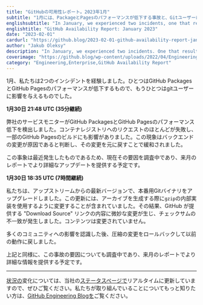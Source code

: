 ```yaml
---
title: "GitHubの可用性レポート。2023年1月"
subtitle: "1月には、PackageとPagesのパフォーマンスが低下する事故と、Gitユーザーに影響を与える事故の2つが発生しました。"
englishsubtitle: "In January, we experienced two incidents, one that resulted in degraded performance for Packages and Pages and another that impacted Git users."
englishtitle: "GitHub Availability Report: January 2023"
date: "2023-02-01"
cardurl: "https://github.blog/2023-02-01-github-availability-report-january-2023/"
author: "Jakub Oleksy"
description: "In January, we experienced two incidents. One that resulted in degraded performance for GitHub Packages and GitHub Pages, and another that impacted git users."
coverimage: "https://github.blog/wp-content/uploads/2022/04/Engineering-Enterprise@2x-1.png?resize=1600%2C850"
category: "Engineering,Enterprise,GitHub Availability Report"
---
```


<p>1月、私たちは2つのインシデントを経験しました。ひとつはGitHub PackagesとGitHub Pagesのパフォーマンスが低下するもので、もうひとつはgitユーザーに影響を与えるものでした。</p>
<p><strong>1月30日 21:48 UTC (35分継続)</strong></p>
<p>弊社のサービスモニターがGitHub PackagesとGitHub Pagesのパフォーマンス低下を検出しました。コンテナレジストリへのリクエストのほとんどが失敗し、一部のGitHub Pagesのビルドにも影響がありました。この現象はバックエンドの変更が原因であると判断し、その変更を元に戻すことで緩和されました。</p>
<p>この事象は最近発生したものであるため、現在その要因を調査中であり、来月のレポートでより詳細なアップデートを提供する予定です。</p>
<p><strong>1月30日 18:35 UTC (7時間継続)</strong></p>
<p>私たちは、アップストリームからの最新バージョンで、本番用Gitバイナリをアップグレードしました。この更新には、アーカイブを生成する際に<code>gzip</code>の内部実装を使用するように変更することが含まれていました。その結果、GitHub が提供する "Download Source" リンクの内容に微妙な変更が生じ、チェックサムの不一致が発生しました。コンテンツは変更されていません。</p>
<p>多くのコミュニティへの影響を認識した後、圧縮の変更をロールバックして以前の動作に戻しました。</p>
<p>上記と同様に、この事故の要因についても調査中であり、来月のレポートでより詳細な情報を提供する予定です。</p>
<hr />
<p><a href="https://www.githubstatus.com/">状況の</a>変化については、当社の<a href="https://www.githubstatus.com/">ステータスページで</a>リアルタイムに更新していますので、ぜひご覧ください。私たちが取り組んでいることについてもっと知りたい方は、<a href="https://github.blog/category/engineering/">GitHub Engineering Blogを</a>ご覧ください。</p>


